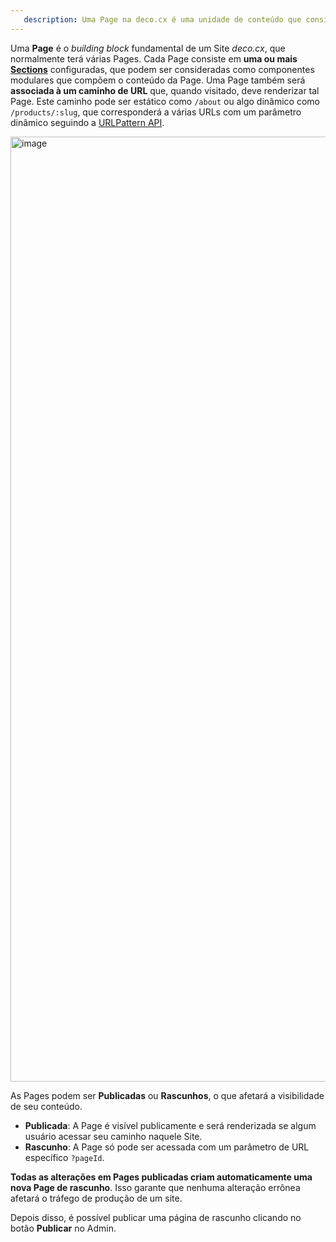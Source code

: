 ```yaml
---
   description: Uma Page na deco.cx é uma unidade de conteúdo que consiste de um caminho de URL e múltiplas Sections configuradas 
---
```


Uma **Page** é o _building block_ fundamental de um Site _deco.cx_, que
normalmente terá várias Pages. Cada Page consiste em **uma ou mais
[Sections](/docs/pt/concepts/section)** configuradas, que
podem ser consideradas como componentes modulares que compõem o conteúdo da
Page. Uma Page também será **associada à um caminho de URL** que, quando
visitado, deve renderizar tal Page. Este caminho pode ser estático como `/about`
ou algo dinâmico como `/products/:slug`, que corresponderá a várias URLs com um
parâmetro dinâmico seguindo a
[URLPattern API](https://developer.mozilla.org/en-US/docs/Web/API/URL_Pattern_API).

<img width="1512" alt="image" src="https://user-images.githubusercontent.com/18706156/225141097-0538f723-6e5f-4a85-ba41-03fa145c87bc.png">

<!-- TODO: Atualizar depois na nova engine -->

As Pages podem ser **Publicadas** ou **Rascunhos**, o que afetará a visibilidade
de seu conteúdo.

- **Publicada**: A Page é visível publicamente e será renderizada se algum
  usuário acessar seu caminho naquele Site.
- **Rascunho**: A Page só pode ser acessada com um parâmetro de URL específico
  `?pageId`.

**Todas as alterações em Pages publicadas criam automaticamente uma nova Page de
rascunho**. Isso garante que nenhuma alteração errônea afetará o tráfego de
produção de um site.

Depois disso, é possível publicar uma página de rascunho clicando no botão
**Publicar** no Admin.
